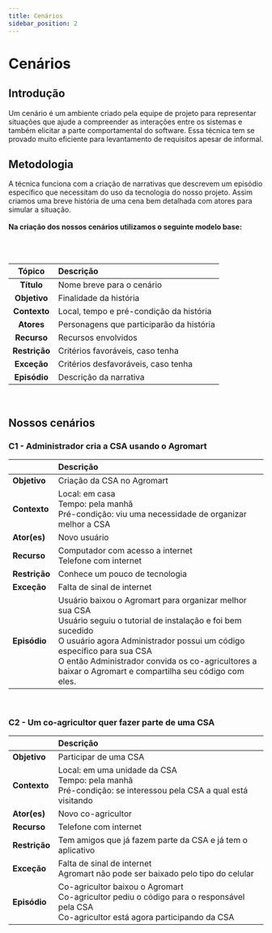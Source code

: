 ```yaml
---
title: Cenários
sidebar_position: 2
---
```


# Cenários

## Introdução

Um cenário é um ambiente criado pela equipe de projeto para representar situações que ajude a compreender as interações entre os sistemas e também elicitar a parte comportamental do software. Essa técnica tem se provado muito eficiente para levantamento de requisitos apesar de informal.

## Metodologia 

A técnica funciona com a criação de narrativas que descrevem um episódio específico que necessitam do uso da tecnologia do nosso projeto. Assim criamos uma breve história de uma cena bem detalhada com atores para simular a situação.<br/><br/>
**Na criação dos nossos cenários utilizamos o seguinte modelo base:**  
<br/>

<br/>

Tópico | Descrição 
:----: | :--------
**Título**   | Nome breve para o cenário
**Objetivo** | Finalidade da história 
**Contexto** | Local, tempo e pré-condição da história
**Atores**   | Personagens que participarão da história
**Recurso**  | Recursos envolvidos
**Restrição** | Critérios favoráveis, caso tenha
**Exceção**  | Critérios desfavoráveis, caso tenha
**Episódio** | Descrição da narrativa 
<br/>

## Nossos cenários

### C1 - Administrador cria a CSA usando o Agromart

|      | Descrição 
:----- | :--------
**Objetivo** | Criação da CSA no Agromart
**Contexto** | Local: em casa<br/>Tempo: pela manhã<br/> Pré-condição: viu uma necessidade de organizar melhor a CSA
**Ator(es)** | Novo usuário
**Recurso**  | Computador com acesso a internet<br/> Telefone com internet
**Restrição** | Conhece um pouco de tecnologia <br/>
**Exceção**  | Falta de sinal de internet<br/>
**Episódio** | Usuário baixou o Agromart para organizar melhor sua CSA <br/>  Usuário seguiu o tutorial de instalação e foi bem sucedido <br/> O usuário agora Administrador possui um código específico para sua CSA <br/> O então Administrador convida os co-agricultores a baixar o Agromart e compartilha seu código com eles.
<br/>

### C2 - Um co-agricultor quer fazer parte de uma CSA

|      | Descrição 
:----- | :--------
**Objetivo** | Participar de uma CSA
**Contexto** | Local: em uma unidade da CSA<br/>Tempo: pela manhã<br/> Pré-condição: se interessou pela CSA a qual está visitando
**Ator(es)** | Novo co-agricultor
**Recurso**  | Telefone com internet
**Restrição** | Tem amigos que já fazem parte da CSA e já tem o aplicativo
**Exceção**  | Falta de sinal de internet <br/> Agromart não pode ser baixado pelo tipo do celular <br/>
**Episódio** | Co-agricultor baixou o Agromart <br/>  Co-agricultor pediu o código para o responsável pela CSA <br/> Co-agricultor está agora participando da CSA
<br/>